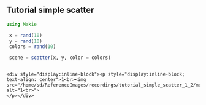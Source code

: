 ## Tutorial simple scatter

```julia
using Makie

 x = rand(10)
 y = rand(10)
 colors = rand(10)

 scene = scatter(x, y, color = colors)


```
```@raw html

<div style="display:inline-block"><p style="display:inline-block; text-align: center">1<br><img src="/home/sd/ReferenceImages/recordings/tutorial_simple_scatter_1_2/media/image.jpg" alt="1<br>">
</p></div>
```
